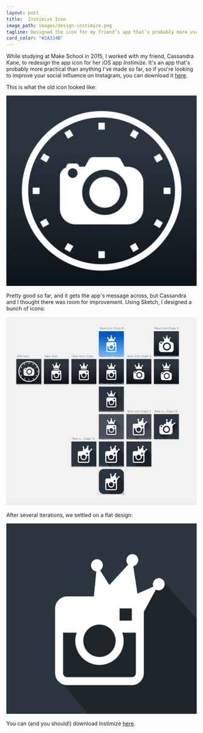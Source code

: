 ```yaml
---
layout: post
title:  Instimize Icon
image_path: images/design-instimize.png
tagline: Designed the icon for my friend’s app that’s probably more useful than anything I’ve made so far
card_color: "#2A334B"
---
```


While studying at Make School in 2015, I worked with my friend, Cassandra Kane, to redesign the app icon for her iOS app *Instimize*. It's an app that's probably more practical than anything I've made so far, so if you're looking to improve your social influence on Instagram, you can download it [here][instimize-link].

This is what the old icon looked like:

<img src="/images/designs/instimize-old.png" alt="The old Instimize icon.">

Pretty good so far, and it gets the app's message across, but Cassandra and I thought there was room for improvement. Using Sketch, I designed a bunch of icons:

<img src="/images/designs/instimize-designs.png" alt="All the Instimize icon iterations.">

After several iterations, we settled on a flat design:

<img src="/images/designs/instimize-final.png" alt="All the Instimize icon designs.">

You can (and you should!) download Instimize [here][instimize-link].

[instimize-link]: https://itunes.apple.com/us/app/instimize-optimize-my-instagram/id1027067170?mt=8
